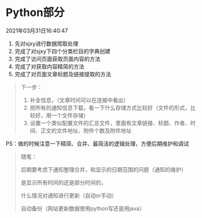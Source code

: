 # Python部分

2021年03月31日16:40:47

1. 先对sjxy进行数据爬取处理
2. 完成了对sjxy下四个分类栏目的字典创建
3. 完成了访问页面获取页面内容的方法
4. 完成了对获取内容精简的方法
5. 完成了对页面文章标题及链接提取的方法

> 下一步：
>
> 1. 补全信息，（文章时间可以在连接中看出）
> 2. 把所有的通知信息下载，看一下什么存储方式比较好（文件的形式，比较好，用一个文件存储）
> 3. 设置一个类似配置文件的汇总文件，里面有文章链接、标题、作者、时间、正文的文件地址、附件个数及附件地址

PS：做的时候注意一下精简、合并、最简洁的逻辑处理，方便后期维护和调试

> 随笔：
>
> 后期要考虑下通知整理合并，和显示的日期范围的问题（通知的维护）
>
> 是显示所有时间的还是部分时间的，
>
> 什么情况对通知进行更新（自动or手动）
>
> 自动备份（网站更新数据使用python写还是用java）